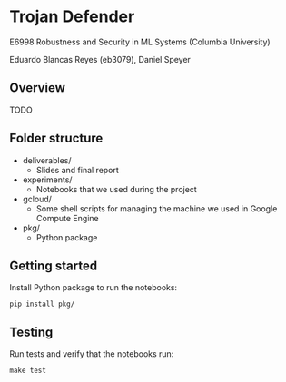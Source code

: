 # Trojan Defender

E6998 Robustness and Security in ML Systems (Columbia University)

Eduardo Blancas Reyes (eb3079), Daniel Speyer

## Overview

TODO

## Folder structure

* deliverables/
    - Slides and final report
* experiments/
    - Notebooks that we used during the project
* gcloud/
    - Some shell scripts for managing the machine we used in Google Compute Engine
* pkg/
    - Python package

## Getting started

Install Python package to run the notebooks:

```shell
pip install pkg/
```

## Testing

Run tests and verify that the notebooks run:

```shell
make test
```

